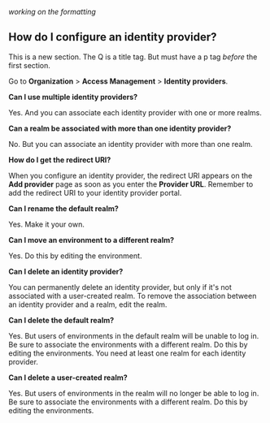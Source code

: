 
*working on the formatting*

## How do I configure an identity provider?


This is a new section. The Q is a title tag. But must have a p tag *before* the first section.

Go to **Organization** > **Access Management** > **Identity providers**.

**Can I use multiple identity providers?**

Yes. And you can associate each identity provider with one or more realms.

**Can a realm be associated with more than one identity provider?**

No. But you can associate an identity provider with more than one realm.

**How do I get the redirect URI?**

When you configure an identity provider, the redirect URI appears on the **Add provider** page as soon as you enter the **Provider URL**. Remember to add the redirect URI to your identity provider portal.

**Can I rename the default realm?**

Yes. Make it your own.

**Can I move an environment to a different realm?**

Yes. Do this by editing the environment.

**Can I delete an identity provider?**

You can permanently delete an identity provider, but only if it's not associated with a user-created realm. To remove the association between an identity provider and a realm, edit the realm.

**Can I delete the default realm?**

Yes. But users of environments in the default realm will be unable to log in. Be sure to associate the environments with a different realm. Do this by editing the environments. You need at least one realm for each identity provider.

**Can I delete a user-created realm?**

Yes. But users of environments in the realm will no longer be able to log in. Be sure to associate the environments with a different realm. Do this by editing the environments.

